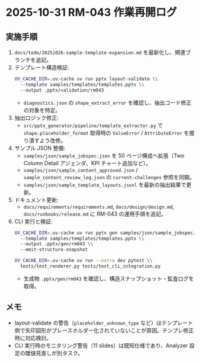 # 2025-10-31 RM-043 作業再開ログ

## 実施手順

1. `docs/todo/20251026-sample-template-expansion.md` を最新化し、関連ブランチを追記。
2. テンプレート構造検証:
   ```bash
   UV_CACHE_DIR=.uv-cache uv run pptx layout-validate \\
     --template samples/templates/templates.pptx \\
     --output .pptx/validation/rm043
   ```
   - `diagnostics.json` の `shape_extract_error` を確認し、抽出コード修正の対象を特定。
3. 抽出ロジック修正:
   - `src/pptx_generator/pipeline/template_extractor.py` で `shape.placeholder_format` 取得時の `ValueError` / `AttributeError` を握り潰すよう改修。
4. サンプル JSON 整備:
   - `samples/json/sample_jobspec.json` を 50 ページ構成へ拡張（Two Column Detail アジェンダ、KPI チャート追加など）。
   - `samples/json/sample_content_approved.json` / `sample_content_review_log.json` の `current-challenges` 参照を同期。
   - `samples/json/sample_template_layouts.jsonl` を最新の抽出結果で更新。
5. ドキュメント更新:
   - `docs/requirements/requirements.md`, `docs/design/design.md`, `docs/runbooks/release.md` に RM-043 の運用手順を追記。
6. CLI 実行と検証:
   ```bash
   UV_CACHE_DIR=.uv-cache uv run pptx gen samples/json/sample_jobspec.json \\
     --template samples/templates/templates.pptx \\
     --output .pptx/gen/rm043 \\
     --emit-structure-snapshot

   UV_CACHE_DIR=.uv-cache uv run --extra dev pytest \\
     tests/test_renderer.py tests/test_cli_integration.py
   ```
   - 生成物 `.pptx/gen/rm043` を確認し、構造スナップショット・監査ログを取得。

## メモ
- layout-validate の警告（`placeholder_unknown_type` など）はテンプレート側で矢印図形がプレースホルダー化されていないことが原因。テンプレ修正時に対応検討。
- CLI 実行時のモニタリング警告（11 slides）は既知仕様であり、Analyzer 設定の閾値見直しが別タスク。
